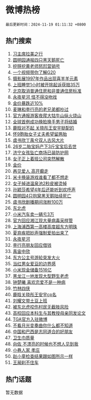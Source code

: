 # 微博热榜

`最后更新时间：2024-11-19 01:11:32 +0800`

## 热门搜索

1. [习主席拉美之行](https://m.weibo.cn/search?containerid=100103type%3D1%26t%3D10%26q%3D%23%E4%B9%A0%E4%B8%BB%E5%B8%AD%E6%8B%89%E7%BE%8E%E4%B9%8B%E8%A1%8C%23&stream_entry_id=51&isnewpage=1&extparam=seat%3D1%26filter_type%3Drealtimehot%26cate%3D10103%26pos%3D0%26q%3D%2523%25E4%25B9%25A0%25E4%25B8%25BB%25E5%25B8%25AD%25E6%258B%2589%25E7%25BE%258E%25E4%25B9%258B%25E8%25A1%258C%2523%26dgr%3D0%26stream_entry_id%3D51%26c_type%3D51%26display_time%3D1731949891%26pre_seqid%3D17319498919050063638)
1. [圆明园通报四只黑天鹅死亡](https://m.weibo.cn/search?containerid=100103type%3D1%26t%3D10%26q%3D%23%E5%9C%86%E6%98%8E%E5%9B%AD%E9%80%9A%E6%8A%A5%E5%9B%9B%E5%8F%AA%E9%BB%91%E5%A4%A9%E9%B9%85%E6%AD%BB%E4%BA%A1%23&stream_entry_id=31&isnewpage=1&extparam=seat%3D1%26cate%3D5001%26q%3D%2523%25E5%259C%2586%25E6%2598%258E%25E5%259B%25AD%25E9%2580%259A%25E6%258A%25A5%25E5%259B%259B%25E5%258F%25AA%25E9%25BB%2591%25E5%25A4%25A9%25E9%25B9%2585%25E6%25AD%25BB%25E4%25BA%25A1%2523%26band_rank%3D1%26stream_entry_id%3D31%26lcate%3D5001%26dgr%3D0%26pos%3D0%26flag%3D2%26filter_type%3Drealtimehot%26realpos%3D1%26c_type%3D31%26display_time%3D1731949891%26pre_seqid%3D17319498919050063638)
1. [挖呀挖黄老师怒怼营销号](https://m.weibo.cn/search?containerid=100103type%3D1%26t%3D10%26q%3D%23%E6%8C%96%E5%91%80%E6%8C%96%E9%BB%84%E8%80%81%E5%B8%88%E6%80%92%E6%80%BC%E8%90%A5%E9%94%80%E5%8F%B7%23&stream_entry_id=31&isnewpage=1&extparam=seat%3D1%26cate%3D5001%26q%3D%2523%25E6%258C%2596%25E5%2591%2580%25E6%258C%2596%25E9%25BB%2584%25E8%2580%2581%25E5%25B8%2588%25E6%2580%2592%25E6%2580%25BC%25E8%2590%25A5%25E9%2594%2580%25E5%258F%25B7%2523%26band_rank%3D2%26stream_entry_id%3D31%26lcate%3D5001%26dgr%3D0%26pos%3D1%26flag%3D2%26filter_type%3Drealtimehot%26realpos%3D2%26c_type%3D31%26display_time%3D1731949891%26pre_seqid%3D17319498919050063638)
1. [一个视频带你了解G20](https://m.weibo.cn/search?containerid=100103type%3D1%26t%3D10%26q%3D%23%E4%B8%80%E4%B8%AA%E8%A7%86%E9%A2%91%E5%B8%A6%E4%BD%A0%E4%BA%86%E8%A7%A3G20%23&stream_entry_id=31&isnewpage=1&extparam=seat%3D1%26cate%3D5001%26q%3D%2523%25E4%25B8%2580%25E4%25B8%25AA%25E8%25A7%2586%25E9%25A2%2591%25E5%25B8%25A6%25E4%25BD%25A0%25E4%25BA%2586%25E8%25A7%25A3G20%2523%26band_rank%3D3%26stream_entry_id%3D31%26lcate%3D5001%26dgr%3D0%26pos%3D2%26flag%3D0%26filter_type%3Drealtimehot%26realpos%3D3%26c_type%3D31%26display_time%3D1731949891%26pre_seqid%3D17319498919050063638)
1. [摄影展1997年作品出现喜羊羊元素](https://m.weibo.cn/search?containerid=100103type%3D1%26t%3D10%26q%3D%23%E6%91%84%E5%BD%B1%E5%B1%951997%E5%B9%B4%E4%BD%9C%E5%93%81%E5%87%BA%E7%8E%B0%E5%96%9C%E7%BE%8A%E7%BE%8A%E5%85%83%E7%B4%A0%23&stream_entry_id=31&isnewpage=1&extparam=seat%3D1%26cate%3D5001%26q%3D%2523%25E6%2591%2584%25E5%25BD%25B1%25E5%25B1%25951997%25E5%25B9%25B4%25E4%25BD%259C%25E5%2593%2581%25E5%2587%25BA%25E7%258E%25B0%25E5%2596%259C%25E7%25BE%258A%25E7%25BE%258A%25E5%2585%2583%25E7%25B4%25A0%2523%26band_rank%3D4%26stream_entry_id%3D31%26lcate%3D5001%26dgr%3D0%26pos%3D3%26flag%3D1%26filter_type%3Drealtimehot%26realpos%3D4%26c_type%3D31%26display_time%3D1731949891%26pre_seqid%3D17319498919050063638)
1. [上班睡觉1小时被开除起诉获赔35万](https://m.weibo.cn/search?containerid=100103type%3D1%26t%3D10%26q%3D%23%E4%B8%8A%E7%8F%AD%E7%9D%A1%E8%A7%891%E5%B0%8F%E6%97%B6%E8%A2%AB%E5%BC%80%E9%99%A4%E8%B5%B7%E8%AF%89%E8%8E%B7%E8%B5%9435%E4%B8%87%23&stream_entry_id=31&isnewpage=1&extparam=seat%3D1%26cate%3D5001%26q%3D%2523%25E4%25B8%258A%25E7%258F%25AD%25E7%259D%25A1%25E8%25A7%25891%25E5%25B0%258F%25E6%2597%25B6%25E8%25A2%25AB%25E5%25BC%2580%25E9%2599%25A4%25E8%25B5%25B7%25E8%25AF%2589%25E8%258E%25B7%25E8%25B5%259435%25E4%25B8%2587%2523%26band_rank%3D5%26stream_entry_id%3D31%26lcate%3D5001%26dgr%3D0%26pos%3D4%26flag%3D2%26filter_type%3Drealtimehot%26realpos%3D5%26c_type%3D31%26display_time%3D1731949891%26pre_seqid%3D17319498919050063638)
1. [北京取消普通住房和非普通住房标准](https://m.weibo.cn/search?containerid=100103type%3D1%26t%3D10%26q%3D%23%E5%8C%97%E4%BA%AC%E5%8F%96%E6%B6%88%E6%99%AE%E9%80%9A%E4%BD%8F%E6%88%BF%E5%92%8C%E9%9D%9E%E6%99%AE%E9%80%9A%E4%BD%8F%E6%88%BF%E6%A0%87%E5%87%86%23&stream_entry_id=31&isnewpage=1&extparam=seat%3D1%26cate%3D5001%26q%3D%2523%25E5%258C%2597%25E4%25BA%25AC%25E5%258F%2596%25E6%25B6%2588%25E6%2599%25AE%25E9%2580%259A%25E4%25BD%258F%25E6%2588%25BF%25E5%2592%258C%25E9%259D%259E%25E6%2599%25AE%25E9%2580%259A%25E4%25BD%258F%25E6%2588%25BF%25E6%25A0%2587%25E5%2587%2586%2523%26band_rank%3D6%26stream_entry_id%3D31%26lcate%3D5001%26dgr%3D0%26pos%3D5%26flag%3D1%26filter_type%3Drealtimehot%26realpos%3D6%26c_type%3D31%26display_time%3D1731949891%26pre_seqid%3D17319498919050063638)
1. [永夜星河 怪不得没吻戏](https://m.weibo.cn/search?containerid=100103type%3D1%26t%3D10%26q%3D%E6%B0%B8%E5%A4%9C%E6%98%9F%E6%B2%B3+%E6%80%AA%E4%B8%8D%E5%BE%97%E6%B2%A1%E5%90%BB%E6%88%8F&stream_entry_id=31&isnewpage=1&extparam=seat%3D1%26cate%3D5001%26q%3D%25E6%25B0%25B8%25E5%25A4%259C%25E6%2598%259F%25E6%25B2%25B3%2520%25E6%2580%25AA%25E4%25B8%258D%25E5%25BE%2597%25E6%25B2%25A1%25E5%2590%25BB%25E6%2588%258F%26band_rank%3D7%26stream_entry_id%3D31%26lcate%3D5001%26dgr%3D0%26pos%3D6%26flag%3D0%26filter_type%3Drealtimehot%26realpos%3D7%26c_type%3D31%26display_time%3D1731949891%26pre_seqid%3D17319498919050063638)
1. [金价暴跌近10%](https://m.weibo.cn/search?containerid=100103type%3D1%26t%3D10%26q%3D%23%E9%87%91%E4%BB%B7%E6%9A%B4%E8%B7%8C%E8%BF%9110%25%23&stream_entry_id=31&isnewpage=1&extparam=seat%3D1%26cate%3D5001%26q%3D%2523%25E9%2587%2591%25E4%25BB%25B7%25E6%259A%25B4%25E8%25B7%258C%25E8%25BF%259110%2525%2523%26band_rank%3D8%26stream_entry_id%3D31%26lcate%3D5001%26dgr%3D0%26pos%3D7%26flag%3D0%26filter_type%3Drealtimehot%26realpos%3D8%26c_type%3D31%26display_time%3D1731949891%26pre_seqid%3D17319498919050063638)
1. [麦琳和李行亮的老兄弟都吵过](https://m.weibo.cn/search?containerid=100103type%3D1%26t%3D10%26q%3D%23%E9%BA%A6%E7%90%B3%E5%92%8C%E6%9D%8E%E8%A1%8C%E4%BA%AE%E7%9A%84%E8%80%81%E5%85%84%E5%BC%9F%E9%83%BD%E5%90%B5%E8%BF%87%23&stream_entry_id=31&isnewpage=1&extparam=seat%3D1%26cate%3D5001%26q%3D%2523%25E9%25BA%25A6%25E7%2590%25B3%25E5%2592%258C%25E6%259D%258E%25E8%25A1%258C%25E4%25BA%25AE%25E7%259A%2584%25E8%2580%2581%25E5%2585%2584%25E5%25BC%259F%25E9%2583%25BD%25E5%2590%25B5%25E8%25BF%2587%2523%26band_rank%3D9%26stream_entry_id%3D31%26lcate%3D5001%26dgr%3D0%26pos%3D8%26flag%3D0%26filter_type%3Drealtimehot%26realpos%3D9%26c_type%3D31%26display_time%3D1731949891%26pre_seqid%3D17319498919050063638)
1. [官方通报游客夜爬大牯牛山纵火烧山](https://m.weibo.cn/search?containerid=100103type%3D1%26t%3D10%26q%3D%23%E5%AE%98%E6%96%B9%E9%80%9A%E6%8A%A5%E6%B8%B8%E5%AE%A2%E5%A4%9C%E7%88%AC%E5%A4%A7%E7%89%AF%E7%89%9B%E5%B1%B1%E7%BA%B5%E7%81%AB%E7%83%A7%E5%B1%B1%23&stream_entry_id=31&isnewpage=1&extparam=seat%3D1%26cate%3D5001%26q%3D%2523%25E5%25AE%2598%25E6%2596%25B9%25E9%2580%259A%25E6%258A%25A5%25E6%25B8%25B8%25E5%25AE%25A2%25E5%25A4%259C%25E7%2588%25AC%25E5%25A4%25A7%25E7%2589%25AF%25E7%2589%259B%25E5%25B1%25B1%25E7%25BA%25B5%25E7%2581%25AB%25E7%2583%25A7%25E5%25B1%25B1%2523%26band_rank%3D10%26stream_entry_id%3D31%26lcate%3D5001%26dgr%3D0%26pos%3D9%26flag%3D0%26filter_type%3Drealtimehot%26realpos%3D10%26c_type%3D31%26display_time%3D1731949891%26pre_seqid%3D17319498919050063638)
1. [全球首例成功换脸换手男子将结婚](https://m.weibo.cn/search?containerid=100103type%3D1%26t%3D10%26q%3D%23%E5%85%A8%E7%90%83%E9%A6%96%E4%BE%8B%E6%88%90%E5%8A%9F%E6%8D%A2%E8%84%B8%E6%8D%A2%E6%89%8B%E7%94%B7%E5%AD%90%E5%B0%86%E7%BB%93%E5%A9%9A%23&stream_entry_id=31&isnewpage=1&extparam=seat%3D1%26cate%3D5001%26q%3D%2523%25E5%2585%25A8%25E7%2590%2583%25E9%25A6%2596%25E4%25BE%258B%25E6%2588%2590%25E5%258A%259F%25E6%258D%25A2%25E8%2584%25B8%25E6%258D%25A2%25E6%2589%258B%25E7%2594%25B7%25E5%25AD%2590%25E5%25B0%2586%25E7%25BB%2593%25E5%25A9%259A%2523%26band_rank%3D11%26stream_entry_id%3D31%26lcate%3D5001%26dgr%3D0%26pos%3D10%26flag%3D2%26filter_type%3Drealtimehot%26realpos%3D11%26c_type%3D31%26display_time%3D1731949891%26pre_seqid%3D17319498919050063638)
1. [鹿晗对不起 关晓彤王安宇挺配的](https://m.weibo.cn/search?containerid=100103type%3D1%26t%3D10%26q%3D%E9%B9%BF%E6%99%97%E5%AF%B9%E4%B8%8D%E8%B5%B7+%E5%85%B3%E6%99%93%E5%BD%A4%E7%8E%8B%E5%AE%89%E5%AE%87%E6%8C%BA%E9%85%8D%E7%9A%84&stream_entry_id=31&isnewpage=1&extparam=seat%3D1%26cate%3D5001%26q%3D%25E9%25B9%25BF%25E6%2599%2597%25E5%25AF%25B9%25E4%25B8%258D%25E8%25B5%25B7%2520%25E5%2585%25B3%25E6%2599%2593%25E5%25BD%25A4%25E7%258E%258B%25E5%25AE%2589%25E5%25AE%2587%25E6%258C%25BA%25E9%2585%258D%25E7%259A%2584%26band_rank%3D12%26stream_entry_id%3D31%26lcate%3D5001%26dgr%3D0%26pos%3D11%26flag%3D2%26filter_type%3Drealtimehot%26realpos%3D12%26c_type%3D31%26display_time%3D1731949891%26pre_seqid%3D17319498919050063638)
1. [怀9胞胎女子丈夫希望留两胎](https://m.weibo.cn/search?containerid=100103type%3D1%26t%3D10%26q%3D%23%E6%80%809%E8%83%9E%E8%83%8E%E5%A5%B3%E5%AD%90%E4%B8%88%E5%A4%AB%E5%B8%8C%E6%9C%9B%E7%95%99%E4%B8%A4%E8%83%8E%23&stream_entry_id=31&isnewpage=1&extparam=seat%3D1%26cate%3D5001%26q%3D%2523%25E6%2580%25809%25E8%2583%259E%25E8%2583%258E%25E5%25A5%25B3%25E5%25AD%2590%25E4%25B8%2588%25E5%25A4%25AB%25E5%25B8%258C%25E6%259C%259B%25E7%2595%2599%25E4%25B8%25A4%25E8%2583%258E%2523%26band_rank%3D13%26stream_entry_id%3D31%26lcate%3D5001%26dgr%3D0%26pos%3D12%26flag%3D1%26filter_type%3Drealtimehot%26realpos%3D13%26c_type%3D31%26display_time%3D1731949891%26pre_seqid%3D17319498919050063638)
1. [虞书欣丁禹兮双人古风大片](https://m.weibo.cn/search?containerid=100103type%3D1%26t%3D10%26q%3D%23%E8%99%9E%E4%B9%A6%E6%AC%A3%E4%B8%81%E7%A6%B9%E5%85%AE%E5%8F%8C%E4%BA%BA%E5%8F%A4%E9%A3%8E%E5%A4%A7%E7%89%87%23&stream_entry_id=31&isnewpage=1&extparam=seat%3D1%26cate%3D5001%26q%3D%2523%25E8%2599%259E%25E4%25B9%25A6%25E6%25AC%25A3%25E4%25B8%2581%25E7%25A6%25B9%25E5%2585%25AE%25E5%258F%258C%25E4%25BA%25BA%25E5%258F%25A4%25E9%25A3%258E%25E5%25A4%25A7%25E7%2589%2587%2523%26band_rank%3D14%26stream_entry_id%3D31%26lcate%3D5001%26dgr%3D0%26pos%3D13%26flag%3D0%26filter_type%3Drealtimehot%26realpos%3D14%26c_type%3D31%26display_time%3D1731949891%26pre_seqid%3D17319498919050063638)
1. [26岁二胎宝妈产下3斤宝宝后去世](https://m.weibo.cn/search?containerid=100103type%3D1%26t%3D10%26q%3D%2326%E5%B2%81%E4%BA%8C%E8%83%8E%E5%AE%9D%E5%A6%88%E4%BA%A7%E4%B8%8B3%E6%96%A4%E5%AE%9D%E5%AE%9D%E5%90%8E%E5%8E%BB%E4%B8%96%23&stream_entry_id=31&isnewpage=1&extparam=seat%3D1%26cate%3D5001%26q%3D%252326%25E5%25B2%2581%25E4%25BA%258C%25E8%2583%258E%25E5%25AE%259D%25E5%25A6%2588%25E4%25BA%25A7%25E4%25B8%258B3%25E6%2596%25A4%25E5%25AE%259D%25E5%25AE%259D%25E5%2590%258E%25E5%258E%25BB%25E4%25B8%2596%2523%26band_rank%3D15%26stream_entry_id%3D31%26lcate%3D5001%26dgr%3D0%26pos%3D14%26flag%3D0%26filter_type%3Drealtimehot%26realpos%3D15%26c_type%3D31%26display_time%3D1731949891%26pre_seqid%3D17319498919050063638)
1. [济宁女孩坠亡商场已装防护网](https://m.weibo.cn/search?containerid=100103type%3D1%26t%3D10%26q%3D%23%E6%B5%8E%E5%AE%81%E5%A5%B3%E5%AD%A9%E5%9D%A0%E4%BA%A1%E5%95%86%E5%9C%BA%E5%B7%B2%E8%A3%85%E9%98%B2%E6%8A%A4%E7%BD%91%23&stream_entry_id=31&isnewpage=1&extparam=seat%3D1%26cate%3D5001%26q%3D%2523%25E6%25B5%258E%25E5%25AE%2581%25E5%25A5%25B3%25E5%25AD%25A9%25E5%259D%25A0%25E4%25BA%25A1%25E5%2595%2586%25E5%259C%25BA%25E5%25B7%25B2%25E8%25A3%2585%25E9%2598%25B2%25E6%258A%25A4%25E7%25BD%2591%2523%26band_rank%3D16%26stream_entry_id%3D31%26lcate%3D5001%26dgr%3D0%26pos%3D15%26flag%3D0%26filter_type%3Drealtimehot%26realpos%3D16%26c_type%3D31%26display_time%3D1731949891%26pre_seqid%3D17319498919050063638)
1. [女子正上着班公司突然解散](https://m.weibo.cn/search?containerid=100103type%3D1%26t%3D10%26q%3D%23%E5%A5%B3%E5%AD%90%E6%AD%A3%E4%B8%8A%E7%9D%80%E7%8F%AD%E5%85%AC%E5%8F%B8%E7%AA%81%E7%84%B6%E8%A7%A3%E6%95%A3%23&stream_entry_id=31&isnewpage=1&extparam=seat%3D1%26cate%3D5001%26q%3D%2523%25E5%25A5%25B3%25E5%25AD%2590%25E6%25AD%25A3%25E4%25B8%258A%25E7%259D%2580%25E7%258F%25AD%25E5%2585%25AC%25E5%258F%25B8%25E7%25AA%2581%25E7%2584%25B6%25E8%25A7%25A3%25E6%2595%25A3%2523%26band_rank%3D17%26stream_entry_id%3D31%26lcate%3D5001%26dgr%3D0%26pos%3D16%26flag%3D0%26filter_type%3Drealtimehot%26realpos%3D17%26c_type%3D31%26display_time%3D1731949891%26pre_seqid%3D17319498919050063638)
1. [金价](https://m.weibo.cn/search?containerid=100103type%3D1%26t%3D10%26q%3D%E9%87%91%E4%BB%B7&stream_entry_id=31&isnewpage=1&extparam=seat%3D1%26cate%3D5001%26q%3D%25E9%2587%2591%25E4%25BB%25B7%26band_rank%3D18%26stream_entry_id%3D31%26lcate%3D5001%26dgr%3D0%26pos%3D17%26flag%3D0%26filter_type%3Drealtimehot%26realpos%3D18%26c_type%3D31%26display_time%3D1731949891%26pre_seqid%3D17319498919050063638)
1. [再见爱人 高开癫走](https://m.weibo.cn/search?containerid=100103type%3D1%26t%3D10%26q%3D%E5%86%8D%E8%A7%81%E7%88%B1%E4%BA%BA+%E9%AB%98%E5%BC%80%E7%99%AB%E8%B5%B0&stream_entry_id=31&isnewpage=1&extparam=seat%3D1%26cate%3D5001%26q%3D%25E5%2586%258D%25E8%25A7%2581%25E7%2588%25B1%25E4%25BA%25BA%2520%25E9%25AB%2598%25E5%25BC%2580%25E7%2599%25AB%25E8%25B5%25B0%26band_rank%3D19%26stream_entry_id%3D31%26lcate%3D5001%26dgr%3D0%26pos%3D18%26flag%3D0%26filter_type%3Drealtimehot%26realpos%3D19%26c_type%3D31%26display_time%3D1731949891%26pre_seqid%3D17319498919050063638)
1. [米卡换装游戏谁看了都不想走](https://m.weibo.cn/search?containerid=100103type%3D1%26t%3D10%26q%3D%E7%B1%B3%E5%8D%A1%E6%8D%A2%E8%A3%85%E6%B8%B8%E6%88%8F%E8%B0%81%E7%9C%8B%E4%BA%86%E9%83%BD%E4%B8%8D%E6%83%B3%E8%B5%B0&stream_entry_id=31&isnewpage=1&extparam=seat%3D1%26cate%3D5001%26q%3D%25E7%25B1%25B3%25E5%258D%25A1%25E6%258D%25A2%25E8%25A3%2585%25E6%25B8%25B8%25E6%2588%258F%25E8%25B0%2581%25E7%259C%258B%25E4%25BA%2586%25E9%2583%25BD%25E4%25B8%258D%25E6%2583%25B3%25E8%25B5%25B0%26band_rank%3D20%26stream_entry_id%3D31%26lcate%3D5001%26dgr%3D0%26pos%3D19%26flag%3D1%26filter_type%3Drealtimehot%26realpos%3D20%26c_type%3D31%26display_time%3D1731949891%26pre_seqid%3D17319498919050063638)
1. [女子掉进温泉池2秒皮被烫掉](https://m.weibo.cn/search?containerid=100103type%3D1%26t%3D10%26q%3D%23%E5%A5%B3%E5%AD%90%E6%8E%89%E8%BF%9B%E6%B8%A9%E6%B3%89%E6%B1%A02%E7%A7%92%E7%9A%AE%E8%A2%AB%E7%83%AB%E6%8E%89%23&stream_entry_id=31&isnewpage=1&extparam=seat%3D1%26cate%3D5001%26q%3D%2523%25E5%25A5%25B3%25E5%25AD%2590%25E6%258E%2589%25E8%25BF%259B%25E6%25B8%25A9%25E6%25B3%2589%25E6%25B1%25A02%25E7%25A7%2592%25E7%259A%25AE%25E8%25A2%25AB%25E7%2583%25AB%25E6%258E%2589%2523%26band_rank%3D21%26stream_entry_id%3D31%26lcate%3D5001%26dgr%3D0%26pos%3D20%26flag%3D0%26filter_type%3Drealtimehot%26realpos%3D21%26c_type%3D31%26display_time%3D1731949891%26pre_seqid%3D17319498919050063638)
1. [孙颖莎希望4年后还能听到欢呼声](https://m.weibo.cn/search?containerid=100103type%3D1%26t%3D10%26q%3D%23%E5%AD%99%E9%A2%96%E8%8E%8E%E5%B8%8C%E6%9C%9B4%E5%B9%B4%E5%90%8E%E8%BF%98%E8%83%BD%E5%90%AC%E5%88%B0%E6%AC%A2%E5%91%BC%E5%A3%B0%23&stream_entry_id=31&isnewpage=1&extparam=seat%3D1%26cate%3D5001%26q%3D%2523%25E5%25AD%2599%25E9%25A2%2596%25E8%258E%258E%25E5%25B8%258C%25E6%259C%259B4%25E5%25B9%25B4%25E5%2590%258E%25E8%25BF%2598%25E8%2583%25BD%25E5%2590%25AC%25E5%2588%25B0%25E6%25AC%25A2%25E5%2591%25BC%25E5%25A3%25B0%2523%26band_rank%3D22%26stream_entry_id%3D31%26lcate%3D5001%26dgr%3D0%26pos%3D21%26flag%3D0%26filter_type%3Drealtimehot%26realpos%3D22%26c_type%3D31%26display_time%3D1731949891%26pre_seqid%3D17319498919050063638)
1. [圆明园4只抱窝黑天鹅陆续死亡](https://m.weibo.cn/search?containerid=100103type%3D1%26t%3D10%26q%3D%23%E5%9C%86%E6%98%8E%E5%9B%AD4%E5%8F%AA%E6%8A%B1%E7%AA%9D%E9%BB%91%E5%A4%A9%E9%B9%85%E9%99%86%E7%BB%AD%E6%AD%BB%E4%BA%A1%23&stream_entry_id=31&isnewpage=1&extparam=seat%3D1%26cate%3D5001%26q%3D%2523%25E5%259C%2586%25E6%2598%258E%25E5%259B%25AD4%25E5%258F%25AA%25E6%258A%25B1%25E7%25AA%259D%25E9%25BB%2591%25E5%25A4%25A9%25E9%25B9%2585%25E9%2599%2586%25E7%25BB%25AD%25E6%25AD%25BB%25E4%25BA%25A1%2523%26band_rank%3D23%26stream_entry_id%3D31%26lcate%3D5001%26dgr%3D0%26pos%3D22%26flag%3D1%26filter_type%3Drealtimehot%26realpos%3D23%26c_type%3D31%26display_time%3D1731949891%26pre_seqid%3D17319498919050063638)
1. [虞书欣剧播期间涨粉100万](https://m.weibo.cn/search?containerid=100103type%3D1%26t%3D10%26q%3D%E8%99%9E%E4%B9%A6%E6%AC%A3%E5%89%A7%E6%92%AD%E6%9C%9F%E9%97%B4%E6%B6%A8%E7%B2%89100%E4%B8%87&stream_entry_id=31&isnewpage=1&extparam=seat%3D1%26cate%3D5001%26q%3D%25E8%2599%259E%25E4%25B9%25A6%25E6%25AC%25A3%25E5%2589%25A7%25E6%2592%25AD%25E6%259C%259F%25E9%2597%25B4%25E6%25B6%25A8%25E7%25B2%2589100%25E4%25B8%2587%26band_rank%3D24%26stream_entry_id%3D31%26lcate%3D5001%26dgr%3D0%26pos%3D23%26flag%3D0%26filter_type%3Drealtimehot%26realpos%3D24%26c_type%3D31%26display_time%3D1731949891%26pre_seqid%3D17319498919050063638)
1. [东北虎](https://m.weibo.cn/search?containerid=100103type%3D1%26t%3D10%26q%3D%E4%B8%9C%E5%8C%97%E8%99%8E&stream_entry_id=31&isnewpage=1&extparam=seat%3D1%26cate%3D5001%26q%3D%25E4%25B8%259C%25E5%258C%2597%25E8%2599%258E%26band_rank%3D25%26stream_entry_id%3D31%26lcate%3D5001%26dgr%3D0%26pos%3D24%26flag%3D0%26filter_type%3Drealtimehot%26realpos%3D25%26c_type%3D31%26display_time%3D1731949891%26pre_seqid%3D17319498919050063638)
1. [小米汽车卖一辆亏3万](https://m.weibo.cn/search?containerid=100103type%3D1%26t%3D10%26q%3D%23%E5%B0%8F%E7%B1%B3%E6%B1%BD%E8%BD%A6%E5%8D%96%E4%B8%80%E8%BE%86%E4%BA%8F3%E4%B8%87%23&stream_entry_id=31&isnewpage=1&extparam=seat%3D1%26cate%3D5001%26q%3D%2523%25E5%25B0%258F%25E7%25B1%25B3%25E6%25B1%25BD%25E8%25BD%25A6%25E5%258D%2596%25E4%25B8%2580%25E8%25BE%2586%25E4%25BA%258F3%25E4%25B8%2587%2523%26band_rank%3D26%26stream_entry_id%3D31%26lcate%3D5001%26dgr%3D0%26pos%3D25%26flag%3D0%26filter_type%3Drealtimehot%26realpos%3D26%26c_type%3D31%26display_time%3D1731949891%26pre_seqid%3D17319498919050063638)
1. [官方回应湘江现大量病毒采样管](https://m.weibo.cn/search?containerid=100103type%3D1%26t%3D10%26q%3D%23%E5%AE%98%E6%96%B9%E5%9B%9E%E5%BA%94%E6%B9%98%E6%B1%9F%E7%8E%B0%E5%A4%A7%E9%87%8F%E7%97%85%E6%AF%92%E9%87%87%E6%A0%B7%E7%AE%A1%23&stream_entry_id=31&isnewpage=1&extparam=seat%3D1%26cate%3D5001%26q%3D%2523%25E5%25AE%2598%25E6%2596%25B9%25E5%259B%259E%25E5%25BA%2594%25E6%25B9%2598%25E6%25B1%259F%25E7%258E%25B0%25E5%25A4%25A7%25E9%2587%258F%25E7%2597%2585%25E6%25AF%2592%25E9%2587%2587%25E6%25A0%25B7%25E7%25AE%25A1%2523%26band_rank%3D27%26stream_entry_id%3D31%26lcate%3D5001%26dgr%3D0%26pos%3D26%26flag%3D0%26filter_type%3Drealtimehot%26realpos%3D27%26c_type%3D31%26display_time%3D1731949891%26pre_seqid%3D17319498919050063638)
1. [上海浦西第一高楼高度超东方明珠](https://m.weibo.cn/search?containerid=100103type%3D1%26t%3D10%26q%3D%23%E4%B8%8A%E6%B5%B7%E6%B5%A6%E8%A5%BF%E7%AC%AC%E4%B8%80%E9%AB%98%E6%A5%BC%E9%AB%98%E5%BA%A6%E8%B6%85%E4%B8%9C%E6%96%B9%E6%98%8E%E7%8F%A0%23&stream_entry_id=31&isnewpage=1&extparam=seat%3D1%26cate%3D5001%26q%3D%2523%25E4%25B8%258A%25E6%25B5%25B7%25E6%25B5%25A6%25E8%25A5%25BF%25E7%25AC%25AC%25E4%25B8%2580%25E9%25AB%2598%25E6%25A5%25BC%25E9%25AB%2598%25E5%25BA%25A6%25E8%25B6%2585%25E4%25B8%259C%25E6%2596%25B9%25E6%2598%258E%25E7%258F%25A0%2523%26band_rank%3D28%26stream_entry_id%3D31%26lcate%3D5001%26dgr%3D0%26pos%3D27%26flag%3D1%26filter_type%3Drealtimehot%26realpos%3D28%26c_type%3D31%26display_time%3D1731949891%26pre_seqid%3D17319498919050063638)
1. [夏弃疾把妙声强制爱拍出来了](https://m.weibo.cn/search?containerid=100103type%3D1%26t%3D10%26q%3D%23%E5%A4%8F%E5%BC%83%E7%96%BE%E6%8A%8A%E5%A6%99%E5%A3%B0%E5%BC%BA%E5%88%B6%E7%88%B1%E6%8B%8D%E5%87%BA%E6%9D%A5%E4%BA%86%23&stream_entry_id=31&isnewpage=1&extparam=seat%3D1%26cate%3D5001%26q%3D%2523%25E5%25A4%258F%25E5%25BC%2583%25E7%2596%25BE%25E6%258A%258A%25E5%25A6%2599%25E5%25A3%25B0%25E5%25BC%25BA%25E5%2588%25B6%25E7%2588%25B1%25E6%258B%258D%25E5%2587%25BA%25E6%259D%25A5%25E4%25BA%2586%2523%26band_rank%3D29%26stream_entry_id%3D31%26lcate%3D5001%26dgr%3D0%26pos%3D28%26flag%3D0%26filter_type%3Drealtimehot%26realpos%3D29%26c_type%3D31%26display_time%3D1731949891%26pre_seqid%3D17319498919050063638)
1. [永夜星河](https://m.weibo.cn/search?containerid=100103type%3D1%26t%3D10%26q%3D%E6%B0%B8%E5%A4%9C%E6%98%9F%E6%B2%B3&stream_entry_id=31&isnewpage=1&extparam=seat%3D1%26cate%3D5001%26q%3D%25E6%25B0%25B8%25E5%25A4%259C%25E6%2598%259F%25E6%25B2%25B3%26band_rank%3D30%26stream_entry_id%3D31%26lcate%3D5001%26dgr%3D0%26pos%3D29%26flag%3D0%26filter_type%3Drealtimehot%26realpos%3D30%26c_type%3D31%26display_time%3D1731949891%26pre_seqid%3D17319498919050063638)
1. [李行亮朋友回应借钱](https://m.weibo.cn/search?containerid=100103type%3D1%26t%3D10%26q%3D%23%E6%9D%8E%E8%A1%8C%E4%BA%AE%E6%9C%8B%E5%8F%8B%E5%9B%9E%E5%BA%94%E5%80%9F%E9%92%B1%23&stream_entry_id=31&isnewpage=1&extparam=seat%3D1%26cate%3D5001%26q%3D%2523%25E6%259D%258E%25E8%25A1%258C%25E4%25BA%25AE%25E6%259C%258B%25E5%258F%258B%25E5%259B%259E%25E5%25BA%2594%25E5%2580%259F%25E9%2592%25B1%2523%26band_rank%3D31%26stream_entry_id%3D31%26lcate%3D5001%26dgr%3D0%26pos%3D30%26flag%3D0%26filter_type%3Drealtimehot%26realpos%3D31%26c_type%3D31%26display_time%3D1731949891%26pre_seqid%3D17319498919050063638)
1. [禹宙中欣](https://m.weibo.cn/search?containerid=100103type%3D1%26t%3D10%26q%3D%E7%A6%B9%E5%AE%99%E4%B8%AD%E6%AC%A3&stream_entry_id=31&isnewpage=1&extparam=seat%3D1%26cate%3D5001%26q%3D%25E7%25A6%25B9%25E5%25AE%2599%25E4%25B8%25AD%25E6%25AC%25A3%26band_rank%3D32%26stream_entry_id%3D31%26lcate%3D5001%26dgr%3D0%26pos%3D31%26flag%3D0%26filter_type%3Drealtimehot%26realpos%3D32%26c_type%3D31%26display_time%3D1731949891%26pre_seqid%3D17319498919050063638)
1. [东方公主号游轮突发大火](https://m.weibo.cn/search?containerid=100103type%3D1%26t%3D10%26q%3D%23%E4%B8%9C%E6%96%B9%E5%85%AC%E4%B8%BB%E5%8F%B7%E6%B8%B8%E8%BD%AE%E7%AA%81%E5%8F%91%E5%A4%A7%E7%81%AB%23&stream_entry_id=31&isnewpage=1&extparam=seat%3D1%26cate%3D5001%26q%3D%2523%25E4%25B8%259C%25E6%2596%25B9%25E5%2585%25AC%25E4%25B8%25BB%25E5%258F%25B7%25E6%25B8%25B8%25E8%25BD%25AE%25E7%25AA%2581%25E5%258F%2591%25E5%25A4%25A7%25E7%2581%25AB%2523%26band_rank%3D33%26stream_entry_id%3D31%26lcate%3D5001%26dgr%3D0%26pos%3D32%26flag%3D0%26filter_type%3Drealtimehot%26realpos%3D33%26c_type%3D31%26display_time%3D1731949891%26pre_seqid%3D17319498919050063638)
1. [当红男女爱豆的边界感](https://m.weibo.cn/search?containerid=100103type%3D1%26t%3D10%26q%3D%23%E5%BD%93%E7%BA%A2%E7%94%B7%E5%A5%B3%E7%88%B1%E8%B1%86%E7%9A%84%E8%BE%B9%E7%95%8C%E6%84%9F%23&stream_entry_id=31&isnewpage=1&extparam=seat%3D1%26cate%3D5001%26q%3D%2523%25E5%25BD%2593%25E7%25BA%25A2%25E7%2594%25B7%25E5%25A5%25B3%25E7%2588%25B1%25E8%25B1%2586%25E7%259A%2584%25E8%25BE%25B9%25E7%2595%258C%25E6%2584%259F%2523%26band_rank%3D34%26stream_entry_id%3D31%26lcate%3D5001%26dgr%3D0%26pos%3D33%26flag%3D0%26filter_type%3Drealtimehot%26realpos%3D34%26c_type%3D31%26display_time%3D1731949891%26pre_seqid%3D17319498919050063638)
1. [小米现金储备1516亿](https://m.weibo.cn/search?containerid=100103type%3D1%26t%3D10%26q%3D%23%E5%B0%8F%E7%B1%B3%E7%8E%B0%E9%87%91%E5%82%A8%E5%A4%871516%E4%BA%BF%23&stream_entry_id=31&isnewpage=1&extparam=seat%3D1%26cate%3D5001%26q%3D%2523%25E5%25B0%258F%25E7%25B1%25B3%25E7%258E%25B0%25E9%2587%2591%25E5%2582%25A8%25E5%25A4%25871516%25E4%25BA%25BF%2523%26band_rank%3D35%26stream_entry_id%3D31%26lcate%3D5001%26dgr%3D0%26pos%3D34%26flag%3D0%26filter_type%3Drealtimehot%26realpos%3D35%26c_type%3D31%26display_time%3D1731949891%26pre_seqid%3D17319498919050063638)
1. [黑龙江一地发现大型野生老虎](https://m.weibo.cn/search?containerid=100103type%3D1%26t%3D10%26q%3D%23%E9%BB%91%E9%BE%99%E6%B1%9F%E4%B8%80%E5%9C%B0%E5%8F%91%E7%8E%B0%E5%A4%A7%E5%9E%8B%E9%87%8E%E7%94%9F%E8%80%81%E8%99%8E%23&stream_entry_id=31&isnewpage=1&extparam=seat%3D1%26cate%3D5001%26q%3D%2523%25E9%25BB%2591%25E9%25BE%2599%25E6%25B1%259F%25E4%25B8%2580%25E5%259C%25B0%25E5%258F%2591%25E7%258E%25B0%25E5%25A4%25A7%25E5%259E%258B%25E9%2587%258E%25E7%2594%259F%25E8%2580%2581%25E8%2599%258E%2523%26band_rank%3D36%26stream_entry_id%3D31%26lcate%3D5001%26dgr%3D0%26pos%3D35%26flag%3D1%26filter_type%3Drealtimehot%26realpos%3D36%26c_type%3D31%26display_time%3D1731949891%26pre_seqid%3D17319498919050063638)
1. [钟楚曦 喜欢恋爱不是一种病](https://m.weibo.cn/search?containerid=100103type%3D1%26t%3D10%26q%3D%E9%92%9F%E6%A5%9A%E6%9B%A6+%E5%96%9C%E6%AC%A2%E6%81%8B%E7%88%B1%E4%B8%8D%E6%98%AF%E4%B8%80%E7%A7%8D%E7%97%85&stream_entry_id=31&isnewpage=1&extparam=seat%3D1%26cate%3D5001%26q%3D%25E9%2592%259F%25E6%25A5%259A%25E6%259B%25A6%2520%25E5%2596%259C%25E6%25AC%25A2%25E6%2581%258B%25E7%2588%25B1%25E4%25B8%258D%25E6%2598%25AF%25E4%25B8%2580%25E7%25A7%258D%25E7%2597%2585%26band_rank%3D37%26stream_entry_id%3D31%26lcate%3D5001%26dgr%3D0%26pos%3D36%26flag%3D0%26filter_type%3Drealtimehot%26realpos%3D37%26c_type%3D31%26display_time%3D1731949891%26pre_seqid%3D17319498919050063638)
1. [竹林四侠](https://m.weibo.cn/search?containerid=100103type%3D1%26t%3D10%26q%3D%23%E7%AB%B9%E6%9E%97%E5%9B%9B%E4%BE%A0%23&stream_entry_id=31&isnewpage=1&extparam=seat%3D1%26cate%3D5001%26q%3D%2523%25E7%25AB%25B9%25E6%259E%2597%25E5%259B%259B%25E4%25BE%25A0%2523%26band_rank%3D38%26stream_entry_id%3D31%26lcate%3D5001%26dgr%3D0%26pos%3D37%26flag%3D1%26filter_type%3Drealtimehot%26realpos%3D38%26c_type%3D31%26display_time%3D1731949891%26pre_seqid%3D17319498919050063638)
1. [鹿晗关晓彤王安宇cp名](https://m.weibo.cn/search?containerid=100103type%3D1%26t%3D10%26q%3D%23%E9%B9%BF%E6%99%97%E5%85%B3%E6%99%93%E5%BD%A4%E7%8E%8B%E5%AE%89%E5%AE%87cp%E5%90%8D%23&stream_entry_id=31&isnewpage=1&extparam=seat%3D1%26cate%3D5001%26q%3D%2523%25E9%25B9%25BF%25E6%2599%2597%25E5%2585%25B3%25E6%2599%2593%25E5%25BD%25A4%25E7%258E%258B%25E5%25AE%2589%25E5%25AE%2587cp%25E5%2590%258D%2523%26band_rank%3D39%26stream_entry_id%3D31%26lcate%3D5001%26dgr%3D0%26pos%3D38%26flag%3D0%26filter_type%3Drealtimehot%26realpos%3D39%26c_type%3D31%26display_time%3D1731949891%26pre_seqid%3D17319498919050063638)
1. [刘耀文带土豆上班](https://m.weibo.cn/search?containerid=100103type%3D1%26t%3D10%26q%3D%23%E5%88%98%E8%80%80%E6%96%87%E5%B8%A6%E5%9C%9F%E8%B1%86%E4%B8%8A%E7%8F%AD%23&stream_entry_id=31&isnewpage=1&extparam=seat%3D1%26cate%3D5001%26q%3D%2523%25E5%2588%2598%25E8%2580%2580%25E6%2596%2587%25E5%25B8%25A6%25E5%259C%259F%25E8%25B1%2586%25E4%25B8%258A%25E7%258F%25AD%2523%26band_rank%3D40%26stream_entry_id%3D31%26lcate%3D5001%26dgr%3D0%26pos%3D39%26flag%3D1%26filter_type%3Drealtimehot%26realpos%3D40%26c_type%3D31%26display_time%3D1731949891%26pre_seqid%3D17319498919050063638)
1. [被东北虎咬伤村民无截肢风险](https://m.weibo.cn/search?containerid=100103type%3D1%26t%3D10%26q%3D%23%E8%A2%AB%E4%B8%9C%E5%8C%97%E8%99%8E%E5%92%AC%E4%BC%A4%E6%9D%91%E6%B0%91%E6%97%A0%E6%88%AA%E8%82%A2%E9%A3%8E%E9%99%A9%23&stream_entry_id=31&isnewpage=1&extparam=seat%3D1%26cate%3D5001%26q%3D%2523%25E8%25A2%25AB%25E4%25B8%259C%25E5%258C%2597%25E8%2599%258E%25E5%2592%25AC%25E4%25BC%25A4%25E6%259D%2591%25E6%25B0%2591%25E6%2597%25A0%25E6%2588%25AA%25E8%2582%25A2%25E9%25A3%258E%25E9%2599%25A9%2523%26band_rank%3D41%26stream_entry_id%3D31%26lcate%3D5001%26dgr%3D0%26pos%3D40%26flag%3D0%26filter_type%3Drealtimehot%26realpos%3D41%26c_type%3D31%26display_time%3D1731949891%26pre_seqid%3D17319498919050063638)
1. [高校回应本科生与其教授母亲同发论文](https://m.weibo.cn/search?containerid=100103type%3D1%26t%3D10%26q%3D%23%E9%AB%98%E6%A0%A1%E5%9B%9E%E5%BA%94%E6%9C%AC%E7%A7%91%E7%94%9F%E4%B8%8E%E5%85%B6%E6%95%99%E6%8E%88%E6%AF%8D%E4%BA%B2%E5%90%8C%E5%8F%91%E8%AE%BA%E6%96%87%23&stream_entry_id=31&isnewpage=1&extparam=seat%3D1%26cate%3D5001%26q%3D%2523%25E9%25AB%2598%25E6%25A0%25A1%25E5%259B%259E%25E5%25BA%2594%25E6%259C%25AC%25E7%25A7%2591%25E7%2594%259F%25E4%25B8%258E%25E5%2585%25B6%25E6%2595%2599%25E6%258E%2588%25E6%25AF%258D%25E4%25BA%25B2%25E5%2590%258C%25E5%258F%2591%25E8%25AE%25BA%25E6%2596%2587%2523%26band_rank%3D42%26stream_entry_id%3D31%26lcate%3D5001%26dgr%3D0%26pos%3D41%26flag%3D0%26filter_type%3Drealtimehot%26realpos%3D42%26c_type%3D31%26display_time%3D1731949891%26pre_seqid%3D17319498919050063638)
1. [TGA官方入驻微博](https://m.weibo.cn/search?containerid=100103type%3D1%26t%3D10%26q%3D%23TGA%E5%AE%98%E6%96%B9%E5%85%A5%E9%A9%BB%E5%BE%AE%E5%8D%9A%23&stream_entry_id=31&isnewpage=1&extparam=seat%3D1%26cate%3D5001%26q%3D%2523TGA%25E5%25AE%2598%25E6%2596%25B9%25E5%2585%25A5%25E9%25A9%25BB%25E5%25BE%25AE%25E5%258D%259A%2523%26band_rank%3D43%26stream_entry_id%3D31%26lcate%3D5001%26dgr%3D0%26pos%3D42%26flag%3D1%26filter_type%3Drealtimehot%26realpos%3D43%26c_type%3D31%26display_time%3D1731949891%26pre_seqid%3D17319498919050063638)
1. [不看月光变奏曲你什么都不知道](https://m.weibo.cn/search?containerid=100103type%3D1%26t%3D10%26q%3D%23%E4%B8%8D%E7%9C%8B%E6%9C%88%E5%85%89%E5%8F%98%E5%A5%8F%E6%9B%B2%E4%BD%A0%E4%BB%80%E4%B9%88%E9%83%BD%E4%B8%8D%E7%9F%A5%E9%81%93%23&stream_entry_id=31&isnewpage=1&extparam=seat%3D1%26cate%3D5001%26q%3D%2523%25E4%25B8%258D%25E7%259C%258B%25E6%259C%2588%25E5%2585%2589%25E5%258F%2598%25E5%25A5%258F%25E6%259B%25B2%25E4%25BD%25A0%25E4%25BB%2580%25E4%25B9%2588%25E9%2583%25BD%25E4%25B8%258D%25E7%259F%25A5%25E9%2581%2593%2523%26band_rank%3D44%26stream_entry_id%3D31%26lcate%3D5001%26dgr%3D0%26pos%3D43%26flag%3D0%26filter_type%3Drealtimehot%26realpos%3D44%26c_type%3D31%26display_time%3D1731949891%26pre_seqid%3D17319498919050063638)
1. [中国和巴西是志同道合的好朋友](https://m.weibo.cn/search?containerid=100103type%3D1%26t%3D10%26q%3D%23%E4%B8%AD%E5%9B%BD%E5%92%8C%E5%B7%B4%E8%A5%BF%E6%98%AF%E5%BF%97%E5%90%8C%E9%81%93%E5%90%88%E7%9A%84%E5%A5%BD%E6%9C%8B%E5%8F%8B%23&stream_entry_id=31&isnewpage=1&extparam=seat%3D1%26cate%3D5001%26q%3D%2523%25E4%25B8%25AD%25E5%259B%25BD%25E5%2592%258C%25E5%25B7%25B4%25E8%25A5%25BF%25E6%2598%25AF%25E5%25BF%2597%25E5%2590%258C%25E9%2581%2593%25E5%2590%2588%25E7%259A%2584%25E5%25A5%25BD%25E6%259C%258B%25E5%258F%258B%2523%26band_rank%3D45%26stream_entry_id%3D31%26lcate%3D5001%26dgr%3D0%26pos%3D44%26flag%3D1%26filter_type%3Drealtimehot%26realpos%3D45%26c_type%3D31%26display_time%3D1731949891%26pre_seqid%3D17319498919050063638)
1. [卫生巾质量](https://m.weibo.cn/search?containerid=100103type%3D1%26t%3D10%26q%3D%E5%8D%AB%E7%94%9F%E5%B7%BE%E8%B4%A8%E9%87%8F&stream_entry_id=31&isnewpage=1&extparam=seat%3D1%26cate%3D5001%26q%3D%25E5%258D%25AB%25E7%2594%259F%25E5%25B7%25BE%25E8%25B4%25A8%25E9%2587%258F%26band_rank%3D46%26stream_entry_id%3D31%26lcate%3D5001%26dgr%3D0%26pos%3D45%26flag%3D1%26filter_type%3Drealtimehot%26realpos%3D46%26c_type%3D31%26display_time%3D1731949891%26pre_seqid%3D17319498919050063638)
1. [向佐 不漂亮的时候也不想人见到我](https://m.weibo.cn/search?containerid=100103type%3D1%26t%3D10%26q%3D%E5%90%91%E4%BD%90+%E4%B8%8D%E6%BC%82%E4%BA%AE%E7%9A%84%E6%97%B6%E5%80%99%E4%B9%9F%E4%B8%8D%E6%83%B3%E4%BA%BA%E8%A7%81%E5%88%B0%E6%88%91&stream_entry_id=31&isnewpage=1&extparam=seat%3D1%26cate%3D5001%26q%3D%25E5%2590%2591%25E4%25BD%2590%2520%25E4%25B8%258D%25E6%25BC%2582%25E4%25BA%25AE%25E7%259A%2584%25E6%2597%25B6%25E5%2580%2599%25E4%25B9%259F%25E4%25B8%258D%25E6%2583%25B3%25E4%25BA%25BA%25E8%25A7%2581%25E5%2588%25B0%25E6%2588%2591%26band_rank%3D47%26stream_entry_id%3D31%26lcate%3D5001%26dgr%3D0%26pos%3D46%26flag%3D0%26filter_type%3Drealtimehot%26realpos%3D47%26c_type%3D31%26display_time%3D1731949891%26pre_seqid%3D17319498919050063638)
1. [小巷人家 孝庄](https://m.weibo.cn/search?containerid=100103type%3D1%26t%3D10%26q%3D%E5%B0%8F%E5%B7%B7%E4%BA%BA%E5%AE%B6+%E5%AD%9D%E5%BA%84&stream_entry_id=31&isnewpage=1&extparam=seat%3D1%26cate%3D5001%26q%3D%25E5%25B0%258F%25E5%25B7%25B7%25E4%25BA%25BA%25E5%25AE%25B6%2520%25E5%25AD%259D%25E5%25BA%2584%26band_rank%3D48%26stream_entry_id%3D31%26lcate%3D5001%26dgr%3D0%26pos%3D47%26flag%3D0%26filter_type%3Drealtimehot%26realpos%3D48%26c_type%3D31%26display_time%3D1731949891%26pre_seqid%3D17319498919050063638)
1. [赵小童检查结果跟如图所示一样](https://m.weibo.cn/search?containerid=100103type%3D1%26t%3D10%26q%3D%23%E8%B5%B5%E5%B0%8F%E7%AB%A5%E6%A3%80%E6%9F%A5%E7%BB%93%E6%9E%9C%E8%B7%9F%E5%A6%82%E5%9B%BE%E6%89%80%E7%A4%BA%E4%B8%80%E6%A0%B7%23&stream_entry_id=31&isnewpage=1&extparam=seat%3D1%26cate%3D5001%26q%3D%2523%25E8%25B5%25B5%25E5%25B0%258F%25E7%25AB%25A5%25E6%25A3%2580%25E6%259F%25A5%25E7%25BB%2593%25E6%259E%259C%25E8%25B7%259F%25E5%25A6%2582%25E5%259B%25BE%25E6%2589%2580%25E7%25A4%25BA%25E4%25B8%2580%25E6%25A0%25B7%2523%26band_rank%3D49%26stream_entry_id%3D31%26lcate%3D5001%26dgr%3D0%26pos%3D48%26flag%3D0%26filter_type%3Drealtimehot%26realpos%3D49%26c_type%3D31%26display_time%3D1731949891%26pre_seqid%3D17319498919050063638)
1. [王昶刹不住车](https://m.weibo.cn/search?containerid=100103type%3D1%26t%3D10%26q%3D%E7%8E%8B%E6%98%B6%E5%88%B9%E4%B8%8D%E4%BD%8F%E8%BD%A6&stream_entry_id=31&isnewpage=1&extparam=seat%3D1%26cate%3D5001%26q%3D%25E7%258E%258B%25E6%2598%25B6%25E5%2588%25B9%25E4%25B8%258D%25E4%25BD%258F%25E8%25BD%25A6%26band_rank%3D50%26stream_entry_id%3D31%26lcate%3D5001%26dgr%3D0%26pos%3D49%26flag%3D0%26filter_type%3Drealtimehot%26realpos%3D50%26c_type%3D31%26display_time%3D1731949891%26pre_seqid%3D17319498919050063638)

## 热门话题

暂无数据
